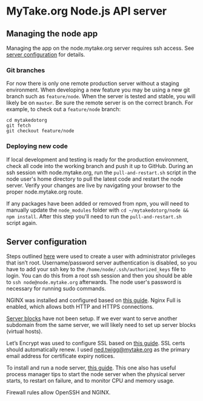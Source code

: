 # MyTake.org Node.js API server

## Managing the node app
Managing the app on the node.mytake.org server requires ssh access. See [server configuration](#server-configuration) for details.

### Git branches
For now there is only one remote production server without a staging environment. When developing a new feature you may be using a new git branch such as `feature/node`. When the server is tested and stable, you will likely be on `master`. Be sure the remote server is on the correct branch. For example, to check out a `feature/node` branch:

```
cd mytakedotorg
git fetch
git checkout feature/node
```

### Deploying new code
If local development and testing is ready for the production environment, check all code into the working branch and push it up to GitHub. During an ssh session with node.mytake.org, run the `pull-and-restart.sh` script in the node user's home directory to pull the latest code and restart the node server. Verify your changes are live by navigating your browser to the proper node.mytake.org route.

If any packages have been added or removed from npm, you will need to manually update the `node_modules` folder with `cd ~/mytakedotorg/node && npm install`. After this step you'll need to run the `pull-and-restart.sh` script again.

## Server configuration
Steps outlined [here](https://www.digitalocean.com/community/tutorials/initial-server-setup-with-ubuntu-16-04) were used to create a user with administrator privileges that isn’t root. Username/password server authentication is disabled, so you have to add your ssh key to the `/home/node/.ssh/authorized_keys` file to login. You can do this from a root ssh session and then you should be able to `ssh node@node.mytake.org` afterwards. The node user's password is necessary for running sudo commands.

NGINX was installed and configured based on [this guide](https://www.digitalocean.com/community/tutorials/how-to-install-nginx-on-ubuntu-16-04). Nginx Full is enabled, which allows both HTTP and HTTPS connections.

[Server blocks](https://www.digitalocean.com/community/tutorials/how-to-set-up-nginx-server-blocks-virtual-hosts-on-ubuntu-16-04) have not been setup. If we ever want to serve another subdomain from the same server, we will likely need to set up server blocks (virtual hosts).

Let’s Encrypt was used to configure SSL based on [this guide](https://www.digitalocean.com/community/tutorials/how-to-secure-nginx-with-let-s-encrypt-on-ubuntu-16-04). SSL certs should automatically renew. I used ned.twigg@mytake.org as the primary email address for certificate expiry notices.

To install and run a node server, [this guide](https://www.digitalocean.com/community/tutorials/how-to-set-up-a-node-js-application-for-production-on-ubuntu-18-04). This one also has useful process manager tips to start the node server when the physical server starts, to restart on failure, and to monitor CPU and memory usage.

Firewall rules allow OpenSSH and NGINX.

